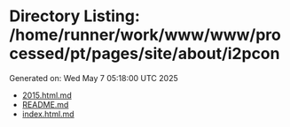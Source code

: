 # Directory Listing: /home/runner/work/www/www/processed/pt/pages/site/about/i2pcon
Generated on: Wed May  7 05:18:00 UTC 2025

- [2015.html.md](2015.html.md)
- [README.md](README.md)
- [index.html.md](index.html.md)
